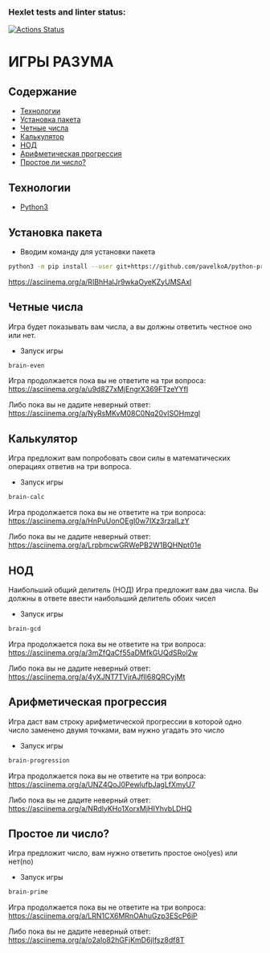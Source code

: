 ### Hexlet tests and linter status:
[![Actions Status](https://github.com/pavelkoA/python-project-49/workflows/hexlet-check/badge.svg)](https://github.com/pavelkoA/python-project-49/actions)

<h1>ИГРЫ РАЗУМА</h1>


## Содержание
- [Технологии](#технологии)
- [Установка пакета](#установка-пакета)
- [Четные числа](#четные-числа)
- [Калькулятор](#калькулятор)
- [НОД](#НОД)
- [Арифметическая прогрессия](#арифметическая-прогрессия)
- [Простое ли число?](#простое-ли-число?)

## Технологии
- [Python3](https://www.python.org/)

## Установка пакета

- Вводим команду для установки пакета
```sh
python3 -m pip install --user git+https://github.com/pavelkoA/python-project-49.git
```
https://asciinema.org/a/RIBhHalJr9wkaOyeKZyUMSAxl

## Четные числа

Игра будет показывать вам числа, а вы должны ответить честное оно или нет.

- Запуск игры
```sh
brain-even
```

Игра продолжается пока вы не ответите на три вопроса:
https://asciinema.org/a/u9d8Z7xMjEngrX369FTzeYYfI

Либо пока вы не дадите неверный ответ:
https://asciinema.org/a/NyRsMKvM08C0Nq20vISOHmzgl


## Калькулятор

Игра предложит вам попробовать свои силы в математических операциях ответив на три вопроса.

- Запуск игры
```sh
brain-calc
```

Игра продолжается пока вы не ответите на три вопроса:
https://asciinema.org/a/HnPuUonOEgI0w7IXz3rzaILzY

Либо пока вы не дадите неверный ответ:
https://asciinema.org/a/LrpbmcwGRWePB2W1BQHNpt01e



## НОД

Наибольший общий делитель (НОД)
Игра предложит вам два числа. Вы должны в ответе ввести наибольший делитель обоих чисел

- Запуск игры
```sh
brain-gcd
```

Игра продолжается пока вы не ответите на три вопроса:
https://asciinema.org/a/3mZfQaCf55aDMfkGUQdSRol2w

Либо пока вы не дадите неверный ответ:
https://asciinema.org/a/4yXJNT7TVjrAJfIl68QRCyjMt

## Арифметическая прогрессия

Игра даст вам строку арифметической прогрессии в которой одно число заменено двумя точками, вам нужно угадать это число

- Запуск игры
```sh
brain-progression
```

Игра продолжается пока вы не ответите на три вопроса:
https://asciinema.org/a/UNZ4QoJ0PewlufbJagLfXmyU7

Либо пока вы не дадите неверный ответ:
https://asciinema.org/a/NRdlyKHo1XorxMjHIYhvbLDHQ

## Простое ли число?

Игра предложит число, вам нужно ответить простое оно(yes) или нет(no)

- Запуск игры
```sh
brain-prime
```

Игра продолжается пока вы не ответите на три вопроса:
https://asciinema.org/a/LRN1CX6MRnOAhuGzp3EScP6iP

Либо пока вы не дадите неверный ответ:
https://asciinema.org/a/o2aIo82hGFjKmD6jIfsz8df8T